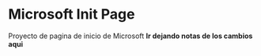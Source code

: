 # Microsoft Init Page
Proyecto de pagina de inicio de Microsoft
**Ir dejando notas de los cambios aqui**
